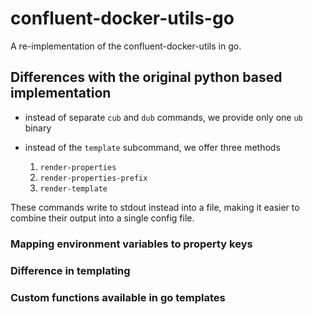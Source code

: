 # confluent-docker-utils-go

A re-implementation of the confluent-docker-utils in go.

## Differences with the original python based implementation

* instead of separate `cub` and `dub` commands, we provide only one `ub` binary
* instead of the `template` subcommand, we offer three methods
  
  1. `render-properties`
  1. `render-properties-prefix`
  1. `render-template` 
   
These commands write to stdout instead into a file, making it easier to combine their output into a single config file.

### Mapping environment variables to property keys

### Difference in templating

### Custom functions available in go templates